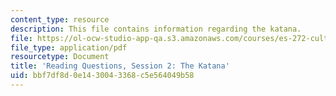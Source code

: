 ```yaml
---
content_type: resource
description: This file contains information regarding the katana.
file: https://ol-ocw-studio-app-qa.s3.amazonaws.com/courses/es-272-culture-tech-spring-2003/bbf7df8d0e1430043368c5e564049b58_MITES_272S03_q02.pdf
file_type: application/pdf
resourcetype: Document
title: 'Reading Questions, Session 2: The Katana'
uid: bbf7df8d-0e14-3004-3368-c5e564049b58
---
```

